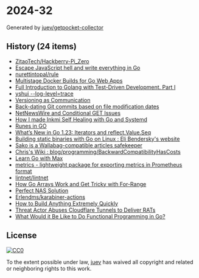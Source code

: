 # 2024-32

Generated by [juev/getpocket-collector](https://github.com/juev/getpocket-collector)

## History (24 items)

- [ZitaoTech/Hackberry-Pi_Zero](https://github.com/ZitaoTech/Hackberry-Pi_Zero)
- [Escape JavaScript hell and write everything in Go](https:/oblivion.keyruu.de/Web-Development/Everything-in-Go)
- [nurettintopal/rule](https://github.com/nurettintopal/rule)
- [Multistage Docker Builds for Go Web Apps](https://tawandamunongo.dev/posts/multistage-docker-builds)
- [Full Introduction to Golang with Test-Driven Development. Part I](https://kovalevsky.io/full-introduction-to-golang-with-test-driven-development-part-1/)
- [yshui --log-level=trace](https://trace.yshui.dev/2024-08-copy-core-dumps.html)
- [Versioning as Communication](https://xavd.id/blog/post/versioning-as-communication/)
- [Back-dating Git commits based on file modification dates](https://til.simonwillison.net/git/backdate-git-commits)
- [NetNewsWire and Conditional GET Issues](https://inessential.com/2024/08/03/netnewswire_and_conditional_get_issues.html)
- [How I made Inkmi Self Healing with Go and Systemd](https://www.inkmi.com/blog/how-i-made-inkmi-selfhealing.html)
- [Runes in GO](https://medium.com/@raghavthegreat1/runes-in-go-d676b35d2345)
- [What’s New in Go 1.23: Iterators and reflect.Value.Seq](https://blog.carlana.net/post/2024/golang-reflect-value-seq/)
- [Building static binaries with Go on Linux : Eli Bendersky's website](https://eli.thegreenplace.net/2024/building-static-binaries-with-go-on-linux/)
- [Sako is a Wallabag-compatible articles safekeeper](https://sr.ht/~sbinet/sako/)
- [Chris's Wiki : blog/programming/BackwardCompatibilityHasCosts](https://utcc.utoronto.ca/~cks/space/blog/programming/BackwardCompatibilityHasCosts)
- [Learn Go with Max](https://kovalevsky.io/)
- [metrics - lightweight package for exporting metrics in Prometheus format](https://github.com/VictoriaMetrics/metrics)
- [lintnet/lintnet](https://github.com/lintnet/lintnet)
- [How Go Arrays Work and Get Tricky with For-Range](https://victoriametrics.com/blog/go-array/)
- [Perfect NAS Solution](https://vermaden.wordpress.com/2024/08/04/perfect-nas-solution/)
- [Erlendms/karabiner-actions](https://github.com/Erlendms/karabiner-actions)
- [How to Build Anything Extremely Quickly](https://learnhowtolearn.org/how-to-build-extremely-quickly/)
- [Threat Actor Abuses Cloudflare Tunnels to Deliver RATs](https://www.proofpoint.com/us/blog/threat-insight/threat-actor-abuses-cloudflare-tunnels-deliver-rats)
- [What Would it Be Like to Do Functional Programming in Go?](https://nyadgar.com/posts/what-would-it-be-like-to-do-functional-programming-in-go/)

## License

[![CC0](https://mirrors.creativecommons.org/presskit/buttons/88x31/svg/cc-zero.svg)](https://creativecommons.org/publicdomain/zero/1.0/)

To the extent possible under law, [juev](https://github.com/juev) has waived all copyright and related or neighboring rights to this work.
